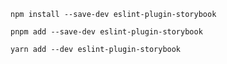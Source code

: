 ```shell renderer="common" language="js" packageManager="npm"
npm install --save-dev eslint-plugin-storybook
```

```shell renderer="common" language="js" packageManager="pnpm"
pnpm add --save-dev eslint-plugin-storybook
```

```shell renderer="common" language="js" packageManager="yarn"
yarn add --dev eslint-plugin-storybook
```
